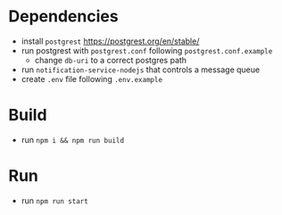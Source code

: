 # Dependencies

- install `postgrest` https://postgrest.org/en/stable/
- run postgrest with `postgrest.conf` following `postgrest.conf.example`
  - change `db-uri` to a correct postgres path
- run `notification-service-nodejs` that controls a message queue
- create `.env` file following `.env.example`

# Build

- run `npm i && npm run build`

# Run

- run `npm run start`
